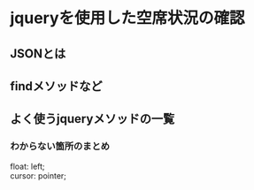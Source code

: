 # jqueryを使用した空席状況の確認
## JSONとは

## findメソッドなど

## よく使うjqueryメソッドの一覧
### わからない箇所のまとめ
float: left;  
cursor: pointer;
